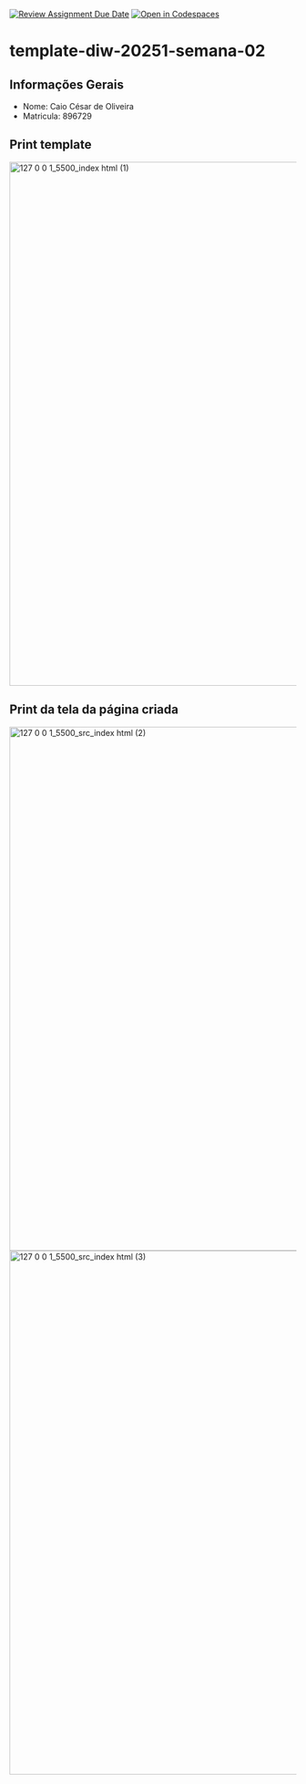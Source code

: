 [![Review Assignment Due Date](https://classroom.github.com/assets/deadline-readme-button-22041afd0340ce965d47ae6ef1cefeee28c7c493a6346c4f15d667ab976d596c.svg)](https://classroom.github.com/a/NU87qVUe)
[![Open in Codespaces](https://classroom.github.com/assets/launch-codespace-2972f46106e565e64193e422d61a12cf1da4916b45550586e14ef0a7c637dd04.svg)](https://classroom.github.com/open-in-codespaces?assignment_repo_id=20095764)
# template-diw-20251-semana-02

## Informações Gerais
- Nome: Caio César de Oliveira
- Matricula: 896729

## Print template

<img width="1669" height="919" alt="127 0 0 1_5500_index html (1)" src="https://github.com/user-attachments/assets/f9f13fcb-c59d-4f65-983c-ab713ed8b2ce" />


## Print da tela da página criada

<img width="1669" height="919" alt="127 0 0 1_5500_src_index html (2)" src="https://github.com/user-attachments/assets/df517481-e413-4fe3-b3f2-8081abf345d3" />
<img width="1669" height="919" alt="127 0 0 1_5500_src_index html (3)" src="https://github.com/user-attachments/assets/18430051-4c5d-4d2b-8f42-eed474ed5207" />
